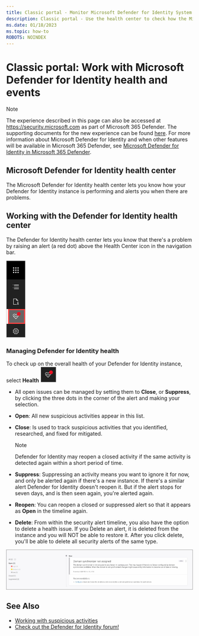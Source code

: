 ```yaml
---
title: Classic portal - Monitor Microsoft Defender for Identity System Health and Events
description: Classic portal - Use the health center to check how the Microsoft Defender for Identity service is working and be alerted to potential problems and view system events in the Event viewer.
ms.date: 01/18/2023
ms.topic: how-to
ROBOTS: NOINDEX
---
```


# Classic portal: Work with Microsoft Defender for Identity health and events

> [!NOTE]
> The experience described in this page can also be accessed at <https://security.microsoft.com> as part of Microsoft 365 Defender. The supporting documents for the new experience can be found [here](/microsoft-365/security/defender-identity/sensor-health). For more information about Microsoft Defender for Identity and when other features will be available in Microsoft 365 Defender, see [Microsoft Defender for Identity in Microsoft 365 Defender](/microsoft-365/security/defender/microsoft-365-security-center-mdi).

## Microsoft Defender for Identity health center

The Microsoft Defender for Identity health center lets you know how your Defender for Identity instance is performing and alerts you when there are problems.

## Working with the Defender for Identity health center

The Defender for Identity health center lets you know that there's a problem by raising an alert (a red dot) above the Health Center icon in the navigation bar.

![Defender for Identity health center red dot toolbar](media/health-bar.png)

### Managing Defender for Identity health

To check up on the overall health of your Defender for Identity instance, select **Health** ![Defender for Identity health center icon](media/red-dot.png)

- All open issues can be managed by setting them to **Close**,  or **Suppress**, by clicking the three dots in the corner of the alert and making your selection.

- **Open**: All new suspicious activities appear in this list.

- **Close**: Is used to track suspicious activities that you identified, researched, and fixed for mitigated.

    > [!NOTE]
    > Defender for Identity may reopen a closed activity if the same activity is detected again within a short period of time.

- **Suppress**: Suppressing an activity means you want to ignore it for now, and only be alerted again if there's a new instance. If there's a similar alert Defender for Identity doesn't reopen it. But if the alert stops for seven days, and is then seen again, you're alerted again.

- **Reopen**: You can reopen a closed or suppressed alert so that it appears as **Open** in the timeline again.

- **Delete**: From within the security alert timeline, you also have the option to delete a health issue. If you Delete an alert, it is deleted from the instance and you will NOT be able to restore it. After you click delete, you'll be able to delete all security alerts of the same type.

![Defender for Identity health center issues image](media/health-issue.png)

## See Also

- [Working with suspicious activities](/defender-for-identity/manage-security-alerts)
- [Check out the Defender for Identity forum!](<https://aka.ms/MDIcommunity>)
